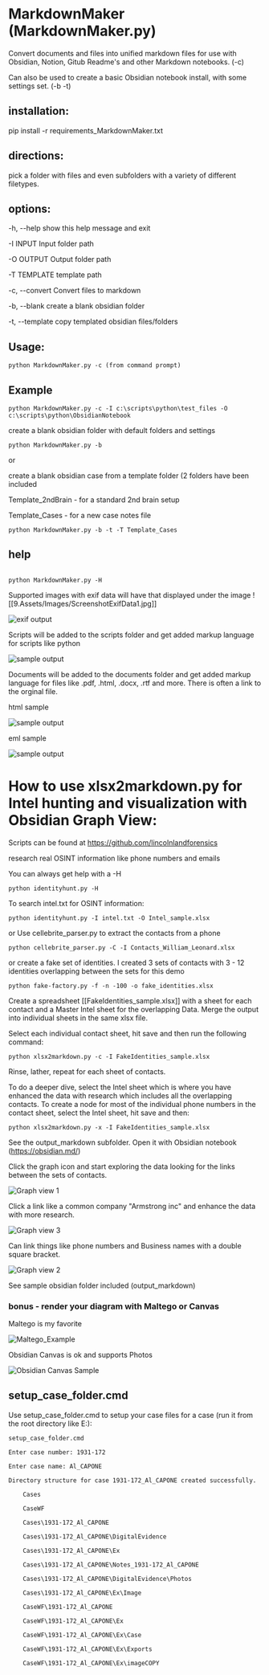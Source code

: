 # MarkdownMaker (MarkdownMaker.py)
Convert documents and files into unified markdown files for use with Obsidian, Notion, Gitub Readme's and other Markdown notebooks. (-c)

Can also be used to create a basic Obsidian notebook install, with some settings set. (-b -t)


## installation:

pip install -r requirements_MarkdownMaker.txt

## directions:
pick a folder with files and even subfolders with a variety of different filetypes. 

## options:

-h, --help	show this help message and exit

-I INPUT	Input folder path

-O OUTPUT	Output folder path

-T TEMPLATE	template path

-c, --convert 	Convert files to markdown

-b, --blank	create a blank obsidian folder

-t, --template	copy templated obsidian files/folders

  
## Usage:


```
python MarkdownMaker.py -c (from command prompt) 
```

## Example
```
python MarkdownMaker.py -c -I c:\scripts\python\test_files -O c:\scripts\python\ObsidianNotebook
```


create a blank obsidian folder with default folders and settings
```
python MarkdownMaker.py -b 
```

or

create a blank obsidian case from a template folder (2 folders have been included

Template_2ndBrain - for a standard 2nd brain setup

Template_Cases - for a new case notes file

```
python MarkdownMaker.py -b -t -T Template_Cases
```

## help

```

python MarkdownMaker.py -H
```


Supported images with exif data will have that displayed under the image
![[9.Assets/Images/ScreenshotExifData1.jpg]]

![exif output](9.Assets/Images/ScreenshotExifData1.jpg)


Scripts will be added to the scripts folder and get added markup language for scripts like python


![sample output](9.Assets/Images/python_sample1.jpg)

 
Documents will be added to the documents folder and get added markup language for files like .pdf, .html, .docx, .rtf and more.
There is often a link to the orginal file.

html sample

![sample output](9.Assets/Images/html_sample1.png)


eml sample

![sample output](9.Assets/Images/eml_sample1.png)


# How to use xlsx2markdown.py for Intel hunting and visualization with Obsidian Graph View:


Scripts can be found at https://github.com/lincolnlandforensics

research real OSINT information like phone numbers and emails

You can always get help with a -H

```
python identityhunt.py -H
```

To search intel.txt for OSINT information:

```
python identityhunt.py -I intel.txt -O Intel_sample.xlsx
```

or Use cellebrite_parser.py to extract the contacts from a phone

```
python cellebrite_parser.py -C -I Contacts_William_Leonard.xlsx

```

or create a fake set of identities. I created 3 sets of contacts with 3 - 12 identities overlapping between the sets for this demo

```
python fake-factory.py -f -n -100 -o fake_identities.xlsx
```

Create a spreadsheet [[FakeIdentities_sample.xlsx]] with a sheet for each contact and a Master Intel sheet for the overlapping Data. Merge the output into individual sheets in the same xlsx file.


Select each individual contact sheet, hit save and then run the following command:

```
python xlsx2markdown.py -c -I FakeIdentities_sample.xlsx
```

Rinse, lather, repeat for each sheet of contacts.


To do a deeper dive, select the Intel sheet which is where you have enhanced the data with research which includes all the overlapping contacts. To create a node for most of the individual phone numbers in the contact sheet, select the Intel sheet, hit save and then:

```
python xlsx2markdown.py -x -I FakeIdentities_sample.xlsx
```

See the output_markdown subfolder. Open it with Obsidian notebook (https://obsidian.md/)

Click the graph icon and start exploring the data looking for the links between the sets of contacts. 



![Graph view 1](9.Assets/Images/GraphView1_7012464240.png)


Click a link like a common company "Armstrong inc" and enhance the data with more research. 

![Graph view 3](9.Assets/Images/GraphView3_ArmstrongInc.png)

Can link things like phone numbers and Business names with a double square bracket.

![Graph view 2](9.Assets/Images/GraphView2_7012464240.png)

See sample obsidian folder included (output_markdown)

### bonus - render your diagram with Maltego or Canvas

Maltego is my favorite

![Maltego_Example](9.Assets/Images/Maltego_Example1.png)


Obsidian Canvas is ok and supports Photos

![Obsidian Canvas Sample](9.Assets/Images/ObsidianCanvas_Sample.png)


## setup_case_folder.cmd

Use setup_case_folder.cmd to setup your case files for a case (run it from the root directory like E:\): 

```
setup_case_folder.cmd
```

	Enter case number: 1931-172

	Enter case name: Al_CAPONE

	Directory structure for case 1931-172_Al_CAPONE created successfully.

		Cases

		CaseWF

		Cases\1931-172_Al_CAPONE

		Cases\1931-172_Al_CAPONE\DigitalEvidence

		Cases\1931-172_Al_CAPONE\Ex

		Cases\1931-172_Al_CAPONE\Notes_1931-172_Al_CAPONE

		Cases\1931-172_Al_CAPONE\DigitalEvidence\Photos

		Cases\1931-172_Al_CAPONE\Ex\Image

		CaseWF\1931-172_Al_CAPONE

		CaseWF\1931-172_Al_CAPONE\Ex

		CaseWF\1931-172_Al_CAPONE\Ex\Case

		CaseWF\1931-172_Al_CAPONE\Ex\Exports

		CaseWF\1931-172_Al_CAPONE\Ex\imageCOPY



